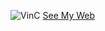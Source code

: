 ![VinC](https://telegra.ph/file/d657ad5822eb5bd8f799d.png)
[See My Web](https://vincreator.github.io/vinc/)
